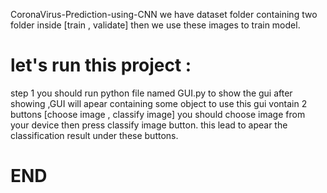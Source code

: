 CoronaVirus-Prediction-using-CNN
we have dataset folder containing two folder inside [train , validate] then we use these images to train model.
# let's run this project :
step 1 you should run python file named GUI.py to show the gui
after showing ,GUI will apear containing some object to use 
this gui vontain 2 buttons [choose image , classify image]
you should choose image from your device then press classify image button.
this lead to apear the classification result under these buttons.
# END
